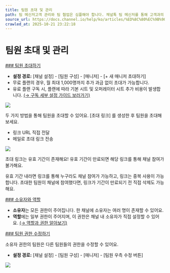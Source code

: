 ```yaml
---
title: 팀원 초대 및 관리
path: 팀 메신저고객 관리와 팀 협업은 심플해야 합니다. 채널톡 팀 메신저를 통해 고객과의 대화뿐만 아니라 팀원과의 대화도 함께 해보세요.3개의 아티클 > 팀원 초대 및 관리채널에 함께할 팀원을 초대해보세요! 팀원 별 역할 및 권한도 설정할 수 있습니다.
source_url: https://docs.channel.io/help/ko/articles/%ED%8C%80%EC%9B%90-%EC%B4%88%EB%8C%80-%EB%B0%8F-%EA%B4%80%EB%A6%AC-4de540d2
crawled_at: 2025-10-21 23:22:18
---
```


# 팀원 초대 및 관리

[### 팀원 초대하기](#팀원-초대하기)

* **설정 경로:** [채널 설정] - [팀원 구성] - [매니저] - [+ 새 매니저 초대하기]
* 무료 플랜의 경우, 월 최대 1,000명까지 추가 과금 없이 초대가 가능합니다.
* 유료 플랜 구독 시, 플랜에 따라 기본 시트 및 오퍼레이터 시트 추가 비용이 발생합니다. [(→ 구독 세부 설정 가이드 보러가기)](https://docs.channel.io/help/ko/articles/77451f78)

![](https://cf.channel.io/document/spaces/6/articles/44/revisions/127/usermedia/662b0f1a8d66bef5fef1)

두 가지 방법을 통해 팀원을 초대할 수 있어요. [초대 링크] 를 생성한 후 팀원을 초대해 보세요.

* 링크 URL 직접 전달
* 메일로 초대 링크 전송

![](https://cf.channel.io/document/spaces/6/articles/44/revisions/127/usermedia/662b0f1ac30bf4498e4d)

초대 링크는 유효 기간이 존재해요! 유효 기간이 만료되면 해당 링크를 통해 채널 참여가 불가해요.

유효 기간 내라면 링크를 통해 누구라도 채널 참여가 가능하고, 링크는 중복 사용이 가능합니다. 초대한 팀원이 채널에 참여했다면, 링크가 기간이 만료되기 전 직접 삭제도 가능해요.

[### 소유자와 역할](#소유자와-역할)

* **소유자**는 모든 권한이 주어집니다. 한 채널에 소유자는 여러 명이 존재할 수 있어요.
* **역할**에는 일부 권한이 주어지며, 이 권한은 채널 내 소유자가 직접 설정할 수 있어요. [(→ 역할과 권한 알아보기)](https://docs.channel.io/help/ko/articles/0cdd2005)

[### 팀원 권한 수정하기](#팀원-권한-수정하기)

소유자 권한의 팀원은 다른 팀원들의 권한을 수정할 수 있어요.

* **설정 경로:** [채널 설정] - [팀원 구성] - [매니저] - [팀원 우측 수정 버튼]

![](https://cf.channel.io/document/spaces/6/articles/44/revisions/127/usermedia/662b0f1af40965a531bc)